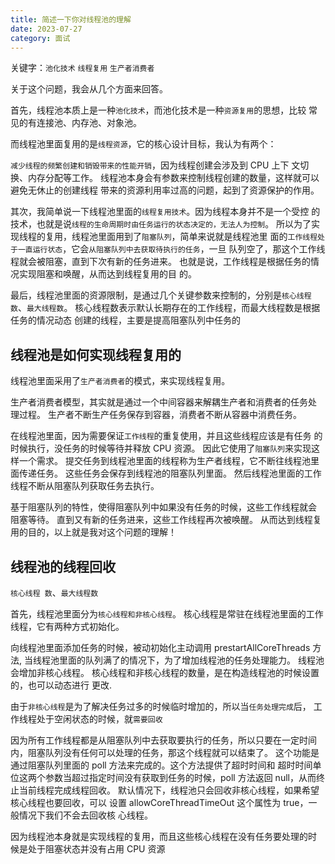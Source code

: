 ```yaml
---
title: 简述一下你对线程池的理解
date: 2023-07-27
category: 面试
---
```


关键字：`池化技术` `线程复用` `生产者消费者`

关于这个问题，我会从几个方面来回答。 

首先，线程池本质上是一种`池化技术`，而池化技术是一种`资源复用`的思想，比较 常见的有连接池、内存池、对象池。 

而线程池里面复用的是`线程资源`，它的核心设计目标，我认为有两个： 

`减少线程的频繁创建和销毁带来的性能开销`，因为线程创建会涉及到 CPU 上下 文切换、内存分配等工作。 线程池本身会有参数来控制线程创建的数量，这样就可以避免无休止的创建线程 带来的资源利用率过高的问题，起到了资源保护的作用。 

其次，我简单说一下线程池里面的`线程复用技术`。因为线程本身并不是一个受控 的技术，也就是说`线程的生命周期时由任务运行的状态决定的，无法人为控制`。 所以为了实现线程的复用，线程池里面用到了`阻塞队列`，简单来说就是线程池里 面的`工作线程处于一直运行状态`，它会`从阻塞队列中去获取待执行的任务`，一旦 队列空了，那这个工作线程就会被阻塞，直到下次有新的任务进来。 也就是说，工作线程是根据任务的情况实现阻塞和唤醒，从而达到线程复用的目 的。

最后，线程池里面的资源限制，是通过几个关键参数来控制的，分别是`核心线程 数`、`最大线程数`。 核心线程数表示默认长期存在的工作线程，而最大线程数是根据任务的情况动态 创建的线程，主要是提高阻塞队列中任务的

## 线程池是如何实现线程复用的

线程池里面采用了`生产者消费者`的模式，来实现线程复用。 

生产者消费者模型，其实就是通过一个中间容器来解耦生产者和消费者的任务处 理过程。 生产者不断生产任务保存到容器，消费者不断从容器中消费任务。 

在线程池里面，因为需要保证`工作线程`的重复使用，并且这些线程应该是有任务 的时候执行，没任务的时候等待并释放 CPU 资源。 因此它使用了`阻塞队列`来实现这样一个需求。 提交任务到线程池里面的线程称为生产者线程，它不断往线程池里面传递任务。 这些任务会保存到线程池的阻塞队列里面。 然后线程池里面的工作线程不断从阻塞队列获取任务去执行。

基于阻塞队列的特性，使得阻塞队列中如果没有任务的时候，这些工作线程就会 阻塞等待。 直到又有新的任务进来，这些工作线程再次被唤醒。 从而达到线程复用的目的，以上就是我对这个问题的理解！

## 线程池的线程回收

`核心线程 数`、`最大线程数`

首先，线程池里面分为`核心线程和非核心线程`。 核心线程是常驻在线程池里面的工作线程，它有两种方式初始化。 

向线程池里面添加任务的时候，被动初始化主动调用 prestartAllCoreThreads 方法, 当线程池里面的队列满了的情况下，为了增加线程池的任务处理能力。 线程池会增加非核心线程。 核心线程和非核心线程的数量，是在构造线程池的时候设置的，也可以动态进行 更改.

由于`非核心线程`是为了解决任务过多的时候临时增加的，所以当`任务处理完成`后， 工作线程处于空闲状态的时候，就`需要回收`

因为所有工作线程都是从阻塞队列中去获取要执行的任务，所以只要在一定时间 内，阻塞队列没有任何可以处理的任务，那这个线程就可以结束了。 这个功能是通过阻塞队列里面的 poll 方法来完成的。这个方法提供了超时时间和 超时时间单位这两个参数当超过指定时间没有获取到任务的时候，poll 方法返回 null，从而终止当前线程完成线程回收。 默认情况下，线程池只会回收非核心线程，如果希望核心线程也要回收，可以 设置 allowCoreThreadTimeOut 这个属性为 true，一般情况下我们不会去回收核 心线程。

因为线程池本身就是实现线程的复用，而且这些核心线程在没有任务要处理的时 候是处于阻塞状态并没有占用 CPU 资源